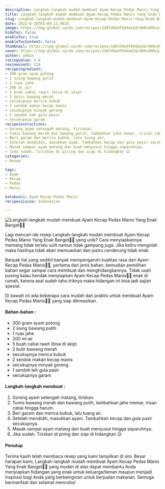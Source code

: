 ```yaml
---
description: Langkah-langkah mudah membuat Ayam Kecap Pedas Manis Yang Enak Banget"
title: Langkah-langkah mudah membuat Ayam Kecap Pedas Manis Yang Enak Banget
slug: Langkah-langkah-mudah-membuat-Ayam-Kecap-Pedas-Manis-Yang-Enak-Banget
date: 2022-8-16T03:09:12.063Z
image: https://img-global.cpcdn.com/recipes/1d07d9edf9ddae2d/400x400cq70/photo.jpg
hideToc: false
enableToc: true
enableTocContent: false
thumbnail: https://img-global.cpcdn.com/recipes/1d07d9edf9ddae2d/400x400cq70/photo.jpg
cover: https://img-global.cpcdn.com/recipes/1d07d9edf9ddae2d/400x400cq70/photo.jpg
author: admin
ratingvalue: 4.8
reviewcount: 124
recipeingredient:
- 300 gram ayam potong
- 2 siung bawang putih
- 1 ruas jahe
- 200 ml air
- 5 buah cabai rawit (bisa di skip)
- 2 butir bawang merah
- secukupnya merica bubuk
- 2 sendok makan kecap manis
- secukupnya minyak goreng
- 1 sendok teh gula pasir
- secukupnya garam
recipeinstructions:
- Goreng ayam setengah matang, tiriskan.
- Tumis bawang merah dan bawang putih, tambahkan jahe memar, irisan cabai hingga harum.
- Beri garam dan merica bubuk, lalu tuang air.
- Setelah mendidih, masukkan ayam. Tambahkan kecap dan gula pasir secukupnya.
- Masak sampai ayam matang dan kuah menyusut hingga separuhnya.
- Jika sudah. Tiriskan di piring dan siap di hidangkan 😉
categories:
- Resep

tags:
- Ayam
- Kecap
- Pedas
- Manis

katakunci: Ayam Kecap Pedas Manis
recipecuisine: Indonesian

---
```


![Langkah-langkah mudah membuat Ayam Kecap Pedas Manis Yang Enak Banget👩‍🍳](https://img-global.cpcdn.com/recipes/1d07d9edf9ddae2d/400x400cq70/photo.jpg)

Lagi mencari ide resep Langkah-langkah mudah membuat Ayam Kecap Pedas Manis Yang Enak Banget👩‍🍳 yang unik? Cara menyiapkannya memang tidak terlalu sulit namun tidak gampang juga. Jika keliru mengolah maka hasilnya tidak akan memuaskan dan justru cenderung tidak enak.

Banyak hal yang sedikit banyak mempengaruhi kualitas rasa dari Ayam Kecap Pedas Manis👩‍🍳, pertama dari jenis bahan, kemudian pemilihan bahan segar sampai cara membuat dan menghidangkannya. Tidak usah pusing kalau hendak menyiapkan Ayam Kecap Pedas Manis👩‍🍳 enak di rumah, karena asal sudah tahu triknya maka hidangan ini bisa jadi sajian spesial.

Di bawah ini ada beberapa cara mudah dan praktis untuk membuat Ayam Kecap Pedas Manis👩‍🍳 yang siap dikreasikan.

<!--inarticleads1-->

#### Bahan-bahan :

- 300 gram ayam potong
- 2 siung bawang putih
- 1 ruas jahe
- 200 ml air
- 5 buah cabai rawit (bisa di skip)
- 2 butir bawang merah
- secukupnya merica bubuk
- 2 sendok makan kecap manis
- secukupnya minyak goreng
- 1 sendok teh gula pasir
- secukupnya garam

<!--inarticleads2-->

#### Langkah-langkah membuat :

1. Goreng ayam setengah matang, tiriskan.
1. Tumis bawang merah dan bawang putih, tambahkan jahe memar, irisan cabai hingga harum.
1. Beri garam dan merica bubuk, lalu tuang air.
1. Setelah mendidih, masukkan ayam. Tambahkan kecap dan gula pasir secukupnya.
1. Masak sampai ayam matang dan kuah menyusut hingga separuhnya.
1. Jika sudah. Tiriskan di piring dan siap di hidangkan 😉

#### Penutup

Terima kasih telah membaca resep yang kami tampilkan di sini. Besar harapan kami, Langkah-langkah mudah membuat Ayam Kecap Pedas Manis Yang Enak Banget👩‍🍳 yang mudah di atas dapat membantu Anda menyiapkan hidangan yang enak untuk keluarga/teman maupun menjadi inspirasi bagi Anda yang berkeinginan untuk berjualan makanan. Semoga bermanfaat dan selamat mencoba!